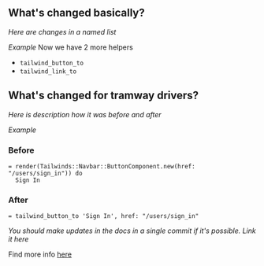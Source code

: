 ## What's changed basically?

*Here are changes in a named list*

*Example*
Now we have 2 more helpers
* `tailwind_button_to`
* `tailwind_link_to`

## What's changed for tramway drivers?

*Here is description how it was before and after*

*Example*

### Before

```haml
= render(Tailwinds::Navbar::ButtonComponent.new(href: "/users/sign_in")) do
  Sign In
```

### After

```haml
= tailwind_button_to 'Sign In', href: "/users/sign_in"
```

*You should make updates in the docs in a single commit if it's possible. Link it here*

Find more info [here](https://github.com/Purple-Magic/tramway/blob/tailwind_helpers/README.md#button)
